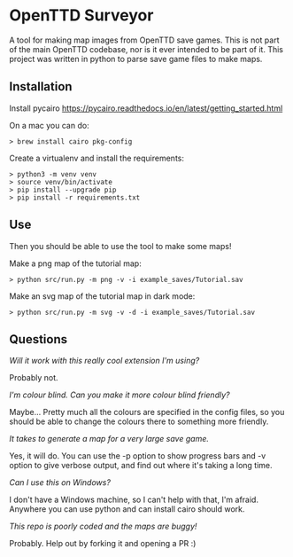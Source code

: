 # OpenTTD Surveyor
A tool for making map images from OpenTTD save games. This is not part of the main OpenTTD codebase, nor is it ever intended to be part of it. This project was written in python to parse save game files to make maps.

## Installation

Install pycairo
https://pycairo.readthedocs.io/en/latest/getting_started.html

On a mac you can do:

```
> brew install cairo pkg-config
```

Create a virtualenv and install the requirements:

```
> python3 -m venv venv
> source venv/bin/activate
> pip install --upgrade pip
> pip install -r requirements.txt
```

## Use

Then you should be able to use the tool to make some maps!

Make a png map of the tutorial map:
```
> python src/run.py -m png -v -i example_saves/Tutorial.sav
```

Make an svg map of the tutorial map in dark mode:
```
> python src/run.py -m svg -v -d -i example_saves/Tutorial.sav
```

## Questions

*Will it work with this really cool extension I'm using?*

Probably not.

*I'm colour blind. Can you make it more colour blind friendly?*

Maybe... Pretty much all the colours are specified in the config files, so you should be able to change the colours there to something more friendly.

*It takes to generate a map for a very large save game.*

Yes, it will do. You can use the -p option to show progress bars and -v option to give verbose output, and find out where it's taking a long time.

*Can I use this on Windows?*

I don't have a Windows machine, so I can't help with that, I'm afraid. Anywhere you can use python and can install cairo should work.

*This repo is poorly coded and the maps are buggy!*

Probably. Help out by forking it and opening a PR :)
